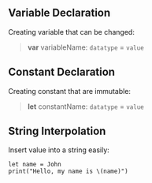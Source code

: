 ## Variable Declaration
Creating variable that can be changed:
> **var** variableName: `datatype` = `value`

## Constant Declaration
Creating constant that are immutable:
> **let** constantName: `datatype` = `value`

## String Interpolation
Insert value into a string easily:
```
let name = John
print("Hello, my name is \(name)")
```
